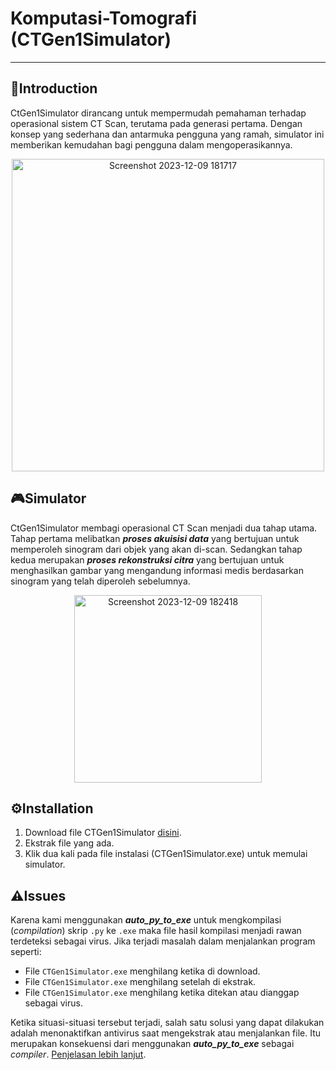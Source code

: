 # Komputasi-Tomografi (CTGen1Simulator)
---
## 📖Introduction
CtGen1Simulator dirancang untuk mempermudah pemahaman terhadap operasional sistem CT Scan, terutama pada generasi pertama. Dengan konsep yang sederhana dan antarmuka pengguna yang ramah, simulator ini memberikan kemudahan bagi pengguna dalam mengoperasikannya.

<p align="center">
  <img src="https://github.com/ahnafUB/Komputasi-Tomografi/assets/142992708/0e923c65-cca2-4784-aa1b-a59438c4463d" alt="Screenshot 2023-12-09 181717" width="500"/>
</p>

## 🎮Simulator
CtGen1Simulator membagi operasional CT Scan menjadi dua tahap utama. Tahap pertama melibatkan ***proses akuisisi data*** yang bertujuan untuk memperoleh sinogram dari objek yang akan di-scan. Sedangkan tahap kedua merupakan ***proses rekonstruksi citra*** yang bertujuan untuk menghasilkan gambar yang mengandung informasi medis berdasarkan sinogram yang telah diperoleh sebelumnya.

<p align="center">
  <img src="https://github.com/ahnafUB/Komputasi-Tomografi/assets/142992708/25cac70d-f4a6-451a-9778-da60fcccbbae" alt="Screenshot 2023-12-09 182418" width="300"/>
</p>

## ⚙️Installation
1. Download file CTGen1Simulator [disini](https://drive.google.com/drive/folders/1AKU3BCAgf2rRNRx34lLPEljR-QU5n2UT).
2. Ekstrak  file yang ada.
3. Klik dua kali pada file instalasi (CTGen1Simulator.exe) untuk memulai simulator.

## ⚠️Issues
Karena kami menggunakan ***auto_py_to_exe*** untuk mengkompilasi (_compilation_) skrip `.py` ke `.exe` maka file hasil kompilasi menjadi rawan terdeteksi sebagai virus. Jika terjadi masalah dalam menjalankan program seperti:

- File `CTGen1Simulator.exe` menghilang ketika di download.
- File `CTGen1Simulator.exe` menghilang setelah di ekstrak.
- File `CTGen1Simulator.exe` menghilang ketika ditekan atau dianggap sebagai virus.

Ketika situasi-situasi tersebut terjadi, salah satu solusi yang dapat dilakukan adalah menonaktifkan antivirus saat mengekstrak atau menjalankan file. Itu merupakan konsekuensi dari menggunakan ***auto_py_to_exe*** sebagai _compiler_. [Penjelasan lebih lanjut](https://nitratine.net/blog/post/issues-when-using-auto-py-to-exe/?utm_source=auto_py_to_exe&utm_medium=readme_link&utm_campaign=auto_py_to_exe_help#my-antivirus-detected-the-exe-as-a-virus).
